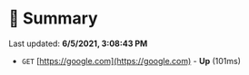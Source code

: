 # 📖 Summary
Last updated: **6/5/2021, 3:08:43 PM**

- `GET` [https://google.com](https://google.com) - **Up** (101ms)
